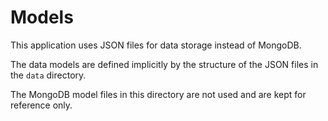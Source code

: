 # Models

This application uses JSON files for data storage instead of MongoDB.

The data models are defined implicitly by the structure of the JSON files in the `data` directory.

The MongoDB model files in this directory are not used and are kept for reference only.
